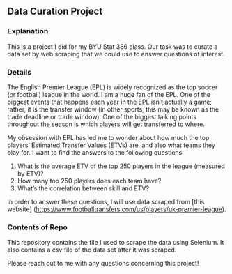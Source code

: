 ## Data Curation Project

### Explanation

This is a project I did for my BYU Stat 386 class. Our task was to curate a data set by web scraping that we could use to answer questions of interest.

### Details

The English Premier League (EPL) is widely recognized as the top soccer (or football) league in the world. I am a huge fan of the EPL. One of the biggest events that happens each year in the EPL isn’t actually a game; rather, it is the transfer window (in other sports, this may be known as the trade deadline or trade window). One of the biggest talking points throughout the season is which players will get transferred to where.

My obsession with EPL has led me to wonder about how much the top players’ Estimated Transfer Values (ETVs) are, and also what teams they play for. I want to find the answers to the following questions:
1. What is the average ETV of the top 250 players in the league (measured by ETV)?
2. How many top 250 players does each team have?
3. What’s the correlation between skill and ETV?

In order to answer these questions, I will use data scraped from [this website] (https://www.footballtransfers.com/us/players/uk-premier-league).

### Contents of Repo

This repository contains the file I used to scrape the data using Selenium. It also contains a csv file of the data set after it was scraped.

Please reach out to me with any questions concerning this project!